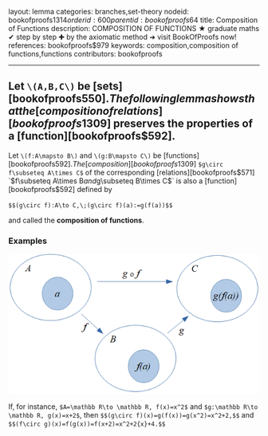layout: lemma
categories: branches,set-theory
nodeid: bookofproofs$1314
orderid: 600
parentid: bookofproofs$64
title: Composition of Functions
description: COMPOSITION OF FUNCTIONS ★ graduate maths ✔ step by step ✚ by the axiomatic method ➜ visit BookOfProofs now!
references: bookofproofs$979
keywords: composition,composition of functions,functions
contributors: bookofproofs

---
Let `\(A,B,C\)` be [sets][bookofproofs$550]. The following lemma shows that the [composition of relations][bookofproofs$1309] preserves the properties of a [function][bookofproofs$592].
---

Let `\(f:A\mapsto B\)` and `\(g:B\mapsto C\)` be [functions][bookofproofs$592]. The [composition][bookofproofs$1309] `$g\circ f\subseteq A\times C$` of the corresponding [relations][bookofproofs$571] `$f\subseteq A\times B$` and `$g\subseteq B\times C$` is also a [function][bookofproofs$592] defined by

`$$(g\circ f):A\to C,\;(g\circ f)(a):=g(f(a))$$`

and called the **composition of functions**.

### Examples


![composition](https://github.com/bookofproofs/bookofproofs.github.io/blob/main/_sources/_assets/images/examples/composition.png?raw=true)


If, for instance, `$A=\mathbb R\to \mathbb R, f(x)=x^2$` and `$g:\mathbb R\to \mathbb R, g(x)=x+2$`, then `$$(g\circ f)(x)=g(f(x))=g(x^2)=x^2+2,$$`
and 
`$$(f\circ g)(x)=f(g(x))=f(x+2)=x^2+2{x}+4.$$`

